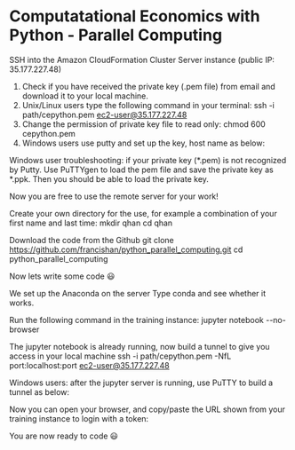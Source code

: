 # Computatational Economics with Python - Parallel Computing

SSH into the Amazon CloudFormation Cluster Server instance (public IP: 35.177.227.48) 

1. Check if you have received the private key (.pem file) from email and download it to your local machine.
2. Unix/Linux users type the following command in your terminal: ssh -i path/cepython.pem ec2-user@35.177.227.48
3. Change the permission of private key file to read only: chmod 600 cepython.pem
4. Windows users use putty and set up the key, host name as below:





Windows user troubleshooting: if your private key (*.pem) is not recognized by Putty. Use PuTTYgen to load the pem file and save the private key as *.ppk. Then you should be able to load the private key. 

Now you are free to use the remote server for your work! 

Create your own directory for the use, for example a combination of your first name and last time:
mkdir qhan
cd qhan

Download the code from the Github
git clone https://github.com/francishan/python_parallel_computing.git
cd python_parallel_computing



Now lets write some code 😃

We set up the Anaconda on the server Type conda and see whether it works.

Run the following command in the training instance:
jupyter notebook --no-browser 





The jupyter notebook is already running, now build a tunnel to give you access in your local machine
ssh -i path/cepython.pem -NfL port:localhost:port ec2-user@35.177.227.48

Windows users: after the jupyter server is running, use PuTTY to build a tunnel as below:


Now you can open your browser, and copy/paste the URL shown from your training instance to login with a token: 



You are now ready to code 😃

